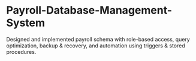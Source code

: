 # Payroll-Database-Management-System
Designed and implemented payroll schema with role-based access, query optimization, backup &amp; recovery, and automation using triggers &amp; stored procedures.
